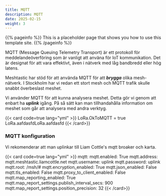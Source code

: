 ```yaml
---
title: MQTT
description: MQTT
date: 2025-02-15
weight: 3
---
```


{{% pageinfo %}}
This is a placeholder page that shows you how to use this template site.
{{% /pageinfo %}}

MQTT (Message Queuing Telemetry Transport) är ett protokoll för meddelandeöverföring som är vanligt att använa för IoT kommunikation. Det är designat för att vara effektivt, även i nätverk med låg bandbredd eller hög latens.

Meshtastic har stöd för att använda MQTT för att ___brygga___ olika mesh-nätverk. I Stockholm har vi redan ett stort mesh och MQTT trafik skulle snabbt överbeslast meshet. 

Vi använder MQTT för att kunna analysera meshet. Detta gör vi genom att enbart ha ___uplink___ igång. På så sätt kan man tillhandahålla information om meshet som går att analysera med andra verktyg.

{{< card code=true lang="yml" >}}
LoRa.OkToMQTT = true
LoRa.aafdasfdLoRa.aafdasfd
{{< /card>}}

### MQTT konfiguration
Vi rekomenderar att man uplinkar till Liam Cottle's mqtt broaker och karta.

{{< card code=true lang="yml" >}}
mqtt:
    mqtt.enabled: True
    mqtt.address: mqtt.meshtastic.liamcottle.net
    mqtt.username: uplink
    mqtt.password: uplink
    mqtt.root: /msh/#
    mqtt.encryption_enabled: True
    mqtt.json_enabled: False
    mqtt.tls_enabled: False
    mqtt.proxy_to_client_enabled: False
    mqtt.map_reporting_enabled: True
    mqtt.map_report_settings.publish_interval_secs: 900
    mqtt.map_report_settings.position_precision: 32
{{< /card>}}
